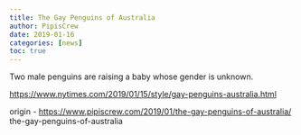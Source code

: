```yaml
---
title: The Gay Penguins of Australia
author: PipisCrew
date: 2019-01-16
categories: [news]
toc: true
---
```


Two male penguins are raising a baby whose gender is unknown.

https://www.nytimes.com/2019/01/15/style/gay-penguins-australia.html

origin - https://www.pipiscrew.com/2019/01/the-gay-penguins-of-australia/ the-gay-penguins-of-australia